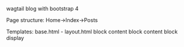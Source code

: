 wagtail blog with bootstrap 4

Page structure:
Home->Index->Posts

Templates:
base.html     - layout.html
block content   block content
                block display   

